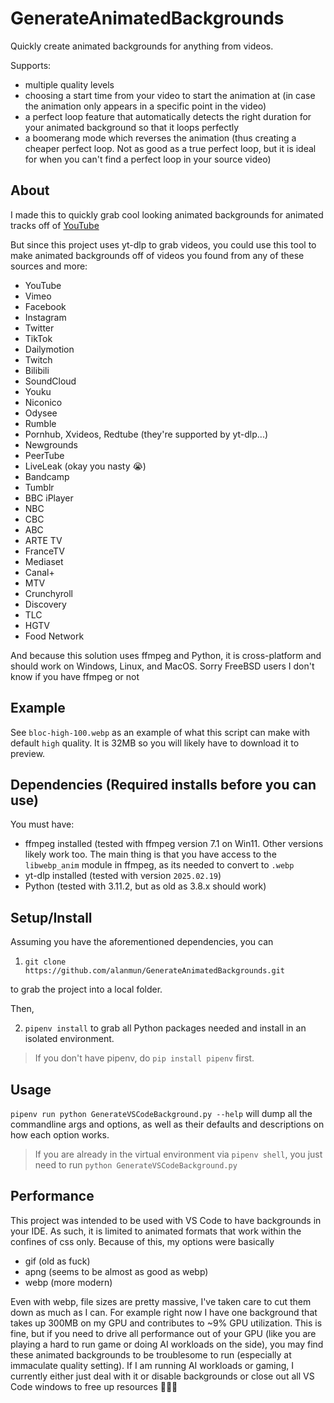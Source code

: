 # GenerateAnimatedBackgrounds
Quickly create animated backgrounds for anything from videos.

Supports:
- multiple quality levels
- choosing a start time from your video to start the animation at (in case the animation only appears in a specific point in the video)
- a perfect loop feature that automatically detects the right duration for your animated background so that it loops perfectly
- a boomerang mode which reverses the animation (thus creating a cheaper perfect loop. Not as good as a true perfect loop, but it is ideal for when you can't find a perfect loop in your source video)

## About

I made this to quickly grab cool looking animated backgrounds for animated tracks off of [YouTube](https://www.youtube.com/watch?v=rentoNxY6RA)

But since this project uses yt-dlp to grab videos, you could use this tool to make animated backgrounds off of videos you found from any of these sources and more:
- YouTube
- Vimeo
- Facebook
- Instagram
- Twitter
- TikTok
- Dailymotion
- Twitch
- Bilibili
- SoundCloud
- Youku
- Niconico
- Odysee
- Rumble
- Pornhub, Xvideos, Redtube (they're supported by yt-dlp...)
- Newgrounds
- PeerTube
- LiveLeak (okay you nasty 😭)
- Bandcamp
- Tumblr
- BBC iPlayer
- NBC
- CBC
- ABC
- ARTE TV
- FranceTV
- Mediaset
- Canal+
- MTV
- Crunchyroll
- Discovery
- TLC
- HGTV
- Food Network

And because this solution uses ffmpeg and Python, it is cross-platform and should work on Windows, Linux, and MacOS. Sorry FreeBSD users I don't know if you have ffmpeg or not

## Example

See `bloc-high-100.webp` as an example of what this script can make with default `high` quality. It is 32MB so you will likely have to download it to preview.

## Dependencies (Required installs before you can use)

You must have:
- ffmpeg installed (tested with ffmpeg version 7.1 on Win11. Other versions likely work too. The main thing is that you have access to the `libwebp_anim` module in ffmpeg, as its needed to convert to `.webp`
- yt-dlp installed (tested with version `2025.02.19`)
- Python (tested with 3.11.2, but as old as 3.8.x should work)

## Setup/Install

Assuming you have the aforementioned dependencies, you can

1. `git clone https://github.com/alanmun/GenerateAnimatedBackgrounds.git`

to grab the project into a local folder.

Then,

2. `pipenv install` to grab all Python packages needed and install in an isolated environment.

> If you don't have pipenv, do `pip install pipenv` first.

## Usage

`pipenv run python GenerateVSCodeBackground.py --help` will dump all the commandline args and options, as well as their defaults and descriptions on how each option works.

> If you are already in the virtual environment via `pipenv shell`, you just need to run `python GenerateVSCodeBackground.py`

## Performance

This project was intended to be used with VS Code to have backgrounds in your IDE. As such, it is limited to animated formats that work within the confines of css only. Because of this, my options were basically
- gif (old as fuck)
- apng (seems to be almost as good as webp)
- webp (more modern)

Even with webp, file sizes are pretty massive, I've taken care to cut them down as much as I can. For example right now I have one background that takes up 300MB on my GPU and contributes to ~9% GPU utilization. This is fine, but if you need to drive all performance out of your GPU (like you are playing a hard to run game or doing AI workloads on the side), you may find these animated backgrounds to be troublesome to run (especially at immaculate quality setting). If I am running AI workloads or gaming, I currently either just deal with it or disable backgrounds or close out all VS Code windows to free up resources 🤷🏻‍♂️
